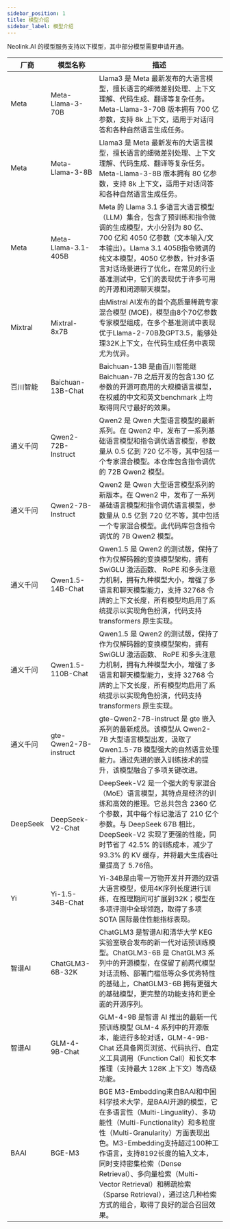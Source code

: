 ```yaml
---
sidebar_position: 1
title: 模型介绍
sidebar_label: 模型介绍
---
```

Neolink.AI 的模型服务支持以下模型，其中部分模型需要申请开通。

| 厂商   | 模型名称                     | 描述                                                                                                    |
|--------|------------------------------|---------------------------------------------------------------------------------------------------------|
| Meta   | Meta-Llama-3-70B            | Llama3 是 Meta 最新发布的大语言模型，擅长语言的细微差别处理、上下文理解、代码生成、翻译等复杂任务。Meta-Llama-3-70B 版本拥有 700 亿参数，支持 8k 上下文，适用于对话问答和各种自然语言生成任务。 |
| Meta   | Meta-Llama-3-8B             | Llama3 是 Meta 最新发布的大语言模型，擅长语言的细微差别处理、上下文理解、代码生成、翻译等复杂任务。Meta-Llama-3-8B 版本拥有 80 亿参数，支持 8k 上下文，适用于对话问答和各种自然语言生成任务。 |
| Meta   | Meta-Llama-3.1-405B         | Meta 的 Llama 3.1 多语言大语言模型（LLM）集合，包含了预训练和指令微调的生成模型，大小分别为 80 亿、700 亿和 4050 亿参数（文本输入/文本输出）。Llama 3.1 405B指令微调的纯文本模型，4050 亿参数，针对多语言对话场景进行了优化，在常见的行业基准测试中，它们的表现优于许多可用的开源和闭源聊天模型。 |
| Mixtral | Mixtral-8x7B               | 由Mistral AI发布的首个高质量稀疏专家混合模型 (MOE)，模型由8个70亿参数专家模型组成，在多个基准测试中表现优于Llama-2-70B及GPT3.5，能够处理32K上下文，在代码生成任务中表现尤为优异。 |
| 百川智能 | Baichuan-13B-Chat           | Baichuan-13B 是由百川智能继Baichuan-7B 之后开发的包含130 亿参数的开源可商用的大规模语言模型，在权威的中文和英文benchmark 上均取得同尺寸最好的效果。 |
| 通义千问 | Qwen2-72B-Instruct         | Qwen2 是 Qwen 大型语言模型的最新系列。在 Qwen2 中，发布了一系列基础语言模型和指令调优语言模型，参数量从 0.5 亿到 720 亿不等，其中包括一个专家混合模型。本仓库包含指令调优的 72B Qwen2 模型。 |
| 通义千问 | Qwen2-7B-Instruct          | Qwen2 是 Qwen 大型语言模型系列的新版本。在 Qwen2 中，发布了一系列基础语言模型和指令调优语言模型，参数量从 0.5 亿到 720 亿不等，其中包括一个专家混合模型。此代码库包含指令调优的 7B Qwen2 模型。 |
| 通义千问 | Qwen1.5-14B-Chat          | Qwen1.5 是 Qwen2 的测试版，保持了作为仅解码器的变换模型架构，拥有 SwiGLU 激活函数、 RoPE 和多头注意力机制，拥有九种模型大小，增强了多语言和聊天模型能力，支持 32768 令牌的上下文长度，所有模型均启用了系统提示以实现角色扮演，代码支持 transformers 原生实现。 |
| 通义千问 | Qwen1.5-110B-Chat         | Qwen1.5 是 Qwen2 的测试版，保持了作为仅解码器的变换模型架构，拥有 SwiGLU 激活函数、 RoPE 和多头注意力机制，拥有九种模型大小，增强了多语言和聊天模型能力，支持 32768 令牌的上下文长度，所有模型均启用了系统提示以实现角色扮演，代码支持 transformers 原生实现。 |
| 通义千问 | gte-Qwen2-7B-instruct      | gte-Qwen2-7B-instruct 是 gte 嵌入系列的最新成员。该模型从 Qwen2-7B 大型语言模型出发，汲取了 Qwen1.5-7B 模型强大的自然语言处理能力。通过先进的嵌入训练技术的提升，该模型融合了多项关键改进。 |
| DeepSeek | DeepSeek-V2-Chat           | DeepSeek-V2 是一个强大的专家混合（MoE）语言模型，其特点是经济的训练和高效的推理。它总共包含 2360 亿个参数，其中每个标记激活了 210 亿个参数。与 DeepSeek 67B 相比，DeepSeek-V2 实现了更强的性能，同时节省了 42.5% 的训练成本，减少了 93.3% 的 KV 缓存，并将最大生成吞吐量提高了 5.76倍。 |
| Yi      | Yi-1.5-34B-Chat            | Yi-34B是由零一万物开发并开源的双语大语言模型，使用4K序列长度进行训练，在推理期间可扩展到32K；模型在多项评测中全球领跑，取得了多项 SOTA 国际最佳性能指标表现。 |
| 智谱AI  | ChatGLM3-6B-32K            | ChatGLM3 是智谱AI和清华大学 KEG 实验室联合发布的新一代对话预训练模型。ChatGLM3-6B 是 ChatGLM3 系列中的开源模型，在保留了前两代模型对话流畅、部署门槛低等众多优秀特性的基础上，ChatGLM3-6B 拥有更强大的基础模型，更完整的功能支持和更全面的开源序列。 |
| 智谱AI  | GLM-4-9B-Chat               | GLM-4-9B 是智谱 AI 推出的最新一代预训练模型 GLM-4 系列中的开源版本，能进行多轮对话，GLM-4-9B-Chat 还具备网页浏览、代码执行、自定义工具调用（Function Call）和长文本推理（支持最大 128K 上下文）等高级功能。 |
| BAAI    | BGE-M3                     | BGE M3-Embedding来自BAAI和中国科学技术大学，是BAAI开源的模型，它在多语言性（Multi-Linguality）、多功能性（Multi-Functionality）和多粒度性（Multi-Granularity）方面表现出色。M3-Embedding支持超过100种工作语言，支持8192长度的输入文本，同时支持密集检索（Dense Retrieval）、多向量检索（Multi-Vector Retrieval）和稀疏检索（Sparse Retrieval），通过这几种检索方式的组合，取得了良好的混合召回效果。 |
